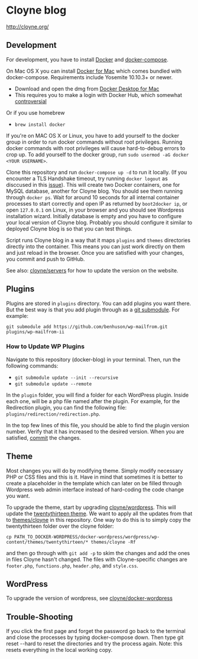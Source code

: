 Cloyne blog
===========

http://cloyne.org/

Development
-----------

For development, you have to install [Docker](https://docs.docker.com/) and
[docker-compose](https://docs.docker.com/compose/install/).

On Mac OS X you can install [Docker for Mac](https://docs.docker.com/docker-for-mac/install/) which comes bundled with docker-compose. Requirements include Yosemite 10.10.3+ or newer.
* Download and open the dmg from [Docker Desktop for Mac](https://hub.docker.com/editions/community/docker-ce-desktop-mac?tab=reviews)
* This requires you to make a login with Docker Hub, which somewhat [controversial](https://github.com/docker/docker.github.io/issues/6910)

Or if you use homebrew
* `brew install docker`

If you're on MAC OS X or Linux, you have to add yourself to the docker group in order to run docker commands without root privileges. Running docker commands with root privileges will cause hard-to-debug errors to crop up. To add yourself to the docker group, run `sudo usermod -aG docker <YOUR USERNAME>`.

Clone this repository and run `docker-compose up -d` to run it locally. (If you encounter a TLS Handshake timeout, try running `docker logout` as disccused in this [issue](https://github.com/docker/kitematic/issues/1125)). This will create two Docker containers, one for MySQL database, another for Cloyne
blog. You should see them running through `docker ps`. Wait for around 10
seconds for all internal container processes to start correctly and open IP as
returned by `boot2docker ip`, or open `127.0.0.1` on Linux, in your browser and
you should see Wordpress installation wizard. Initially database is empty and
you have to configure your local version of Cloyne blog. Probably you should
configure it similar to deployed Cloyne blog is so that you can test things.

Script runs Cloyne blog in a way that it maps `plugins` and `themes` directories
directly into the container. This means you can just work directly on them and
just reload in the browser. Once you are satisfied with your changes, you commit
and push to GitHub.

See also: [cloyne/servers](https://www.github.com/cloyne/servers) for how to
update the version on the website.

Plugins
-------

Plugins are stored in `plugins` directory. You can add plugins you want there.
But the best way is that you add plugin through as a [git
submodule](http://git-scm.com/book/en/Git-Tools-Submodules). For example:

```
git submodule add https://github.com/benhuson/wp-mailfrom.git plugins/wp-mailfrom-ii
```

### How to Update WP Plugins
Navigate to this repository (docker-blog) in your terminal. Then, run the following commands:

* `git submodule update --init --recursive`
* `git submodule update --remote`

In the `plugin` folder, you will find a folder for each WordPress plugin. Inside each one, will be a php file named after the plugin. For example, for the Redirection plugin, you can find the following file: `plugins/redirection/redirection.php`.

In the top few lines of this file, you should be able to find the plugin version number. Verify that it has increased to the desired version. When you are satisfied, [commit](https://git-scm.com/docs/git-commit) the changes.

Theme
-----

Most changes you will do by modifying theme. Simply modify necessary PHP or CSS
files and this is it. Have in mind that sometimes it is better to create a
placeholder in the template which can later on be filled through Wordpress web
admin interface instead of hard-coding the code change you want.

To upgrade the theme, start by upgrading
[cloyne/wordpress](https://github.com/cloyne/docker-wordpress). This will update
the [twentythirteen theme](https://github.com/WordPress/WordPress/tree/131440c1a5f0e1e2273f7c2fff2533b94c77c30d/wp-content/themes/twentythirteen).
We want to apply all the updates from that to
[themes/cloyne](https://github.com/cloyne/docker-blog/themes/cloyne) in this
repository.
One way to do this is to simply copy the twentythirteen folder over the cloyne
folder:

    cp PATH_TO_DOCKER-WORDPRESS/docker-wordpress/wordpress/wp-content/themes/twentythirteen/* themes/cloyne -Rf

and then go through with `git add -p` to skim the changes and add the ones in
files Cloyne hasn't changed. The files with Cloyne-specific changes are
`footer.php`, `functions.php`, `header.php`, and `style.css`.

WordPress
---------
To upgrade the version of wordpress, see
[cloyne/docker-wordpress](https://www.github.com/cloyne/docker-wordpress)

Trouble-Shooting
----------------
If you click the first page and forget the password go back to the terminal and close the processes by typing docker-compose down. Then type git reset --hard to reset the directories and try the process again. Note: this resets everything in the local working copy.
